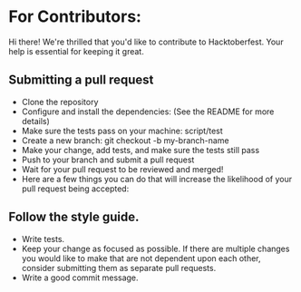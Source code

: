# For Contributors:
Hi there! We're thrilled that you'd like to contribute to Hacktoberfest. Your help is essential for keeping it great.
## Submitting a pull request
- Clone the repository
- Configure and install the dependencies: (See the README for more details)
- Make sure the tests pass on your machine: script/test
- Create a new branch: git checkout -b my-branch-name
- Make your change, add tests, and make sure the tests still pass
- Push to your branch and submit a pull request
- Wait for your pull request to be reviewed and merged!
- Here are a few things you can do that will increase the likelihood of your pull request being accepted:

## Follow the style guide.
- Write tests.
- Keep your change as focused as possible. If there are multiple changes you would like to make that are not dependent upon each other, consider submitting them as separate pull requests.
- Write a good commit message.
